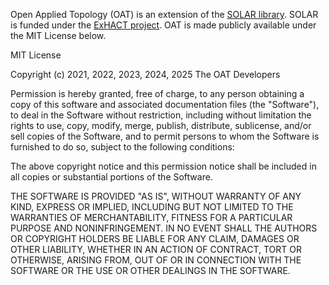 Open Applied Topology (OAT) is an extension of the [SOLAR library](https://github.com/ExHACT/solar).
SOLAR is funded under the [ExHACT project](https://github.com/ExHACT).
OAT is made publicly available under the MIT License below.


MIT License

Copyright (c) 2021, 2022, 2023, 2024, 2025 The OAT Developers

Permission is hereby granted, free of charge, to any person obtaining a copy
of this software and associated documentation files (the "Software"), to deal
in the Software without restriction, including without limitation the rights
to use, copy, modify, merge, publish, distribute, sublicense, and/or sell
copies of the Software, and to permit persons to whom the Software is
furnished to do so, subject to the following conditions:

The above copyright notice and this permission notice shall be included in all
copies or substantial portions of the Software.

THE SOFTWARE IS PROVIDED "AS IS", WITHOUT WARRANTY OF ANY KIND, EXPRESS OR
IMPLIED, INCLUDING BUT NOT LIMITED TO THE WARRANTIES OF MERCHANTABILITY,
FITNESS FOR A PARTICULAR PURPOSE AND NONINFRINGEMENT. IN NO EVENT SHALL THE
AUTHORS OR COPYRIGHT HOLDERS BE LIABLE FOR ANY CLAIM, DAMAGES OR OTHER
LIABILITY, WHETHER IN AN ACTION OF CONTRACT, TORT OR OTHERWISE, ARISING FROM,
OUT OF OR IN CONNECTION WITH THE SOFTWARE OR THE USE OR OTHER DEALINGS IN THE
SOFTWARE.